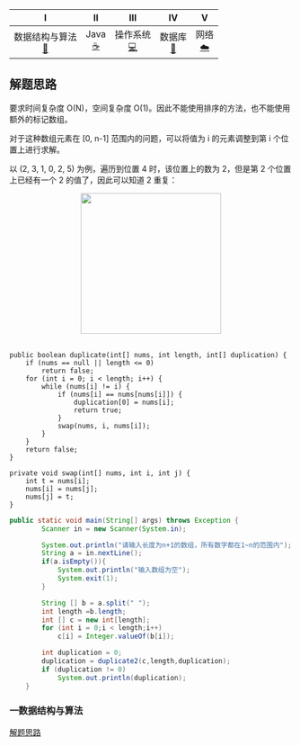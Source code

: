|              I              |           II           |           III           |           IV           |            V            |          
| :--------------------------: | :-------------------: | :----------------------: | :---------------------: | :--------------: |
| 数据结构与算法<br />[📝](#一数据结构与算法) | Java<br/>[☕️](#二java) | 操作系统<br />[💻](#三操作系统) | 数据库<br />[💾](#四数据库) | 网络<br/>[☁️](#五网络) |

## 解题思路

要求时间复杂度 O(N)，空间复杂度 O(1)。因此不能使用排序的方法，也不能使用额外的标记数组。

对于这种数组元素在 [0, n-1] 范围内的问题，可以将值为 i 的元素调整到第 i 个位置上进行求解。

以 (2, 3, 1, 0, 2, 5) 为例，遍历到位置 4 时，该位置上的数为 2，但是第 2 个位置上已经有一个 2 的值了，因此可以知道 2 重复：

<div align="center"> <img src="pics/49d2adc1-b28a-44bf-babb-d44993f4a2e3.gif" width="250px"> </div><br>


```
public boolean duplicate(int[] nums, int length, int[] duplication) {
    if (nums == null || length <= 0)
        return false;
    for (int i = 0; i < length; i++) {
        while (nums[i] != i) {
            if (nums[i] == nums[nums[i]]) {
                duplication[0] = nums[i];
                return true;
            }
            swap(nums, i, nums[i]);
        }
    }
    return false;
}

private void swap(int[] nums, int i, int j) {
    int t = nums[i];
    nums[i] = nums[j];
    nums[j] = t;
}
```
```java
public static void main(String[] args) throws Exception {
        Scanner in = new Scanner(System.in);

        System.out.println("请输入长度为n+1的数组，所有数字都在1~n的范围内");
        String a = in.nextLine();
        if(a.isEmpty()){
            System.out.println("输入数组为空");
            System.exit(1);
        }

        String [] b = a.split(" ");
        int length =b.length;
        int [] c = new int[length];
        for (int i = 0;i < length;i++)
            c[i] = Integer.valueOf(b[i]);

        int duplication = 0;
        duplication = duplicate2(c,length,duplication);
        if (duplication != 0)
            System.out.println(duplication);
    }
```

### 一数据结构与算法

[解题思路](https://github.com/lvyalong2019/323/blob/master/test/%E5%89%91%E6%8C%87offer%E7%AC%AC%E4%B8%80%E9%A2%98.md#%E8%A7%A3%E9%A2%98%E6%80%9D%E8%B7%AF)

